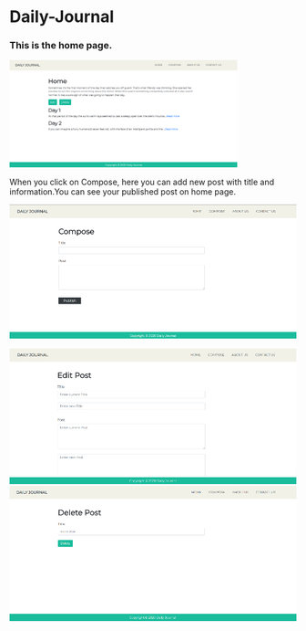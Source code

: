 # Daily-Journal
<h3>This is the home page.</h3>
<img src="images/home.png" width="400px">

<p>When you click on Compose, here you can add new post with title and information.You can see your published post on home page.</p>
<img src="images/compose.png">

<p></p>
<img src="images/edit.png">

<img src="images/delete.png">
